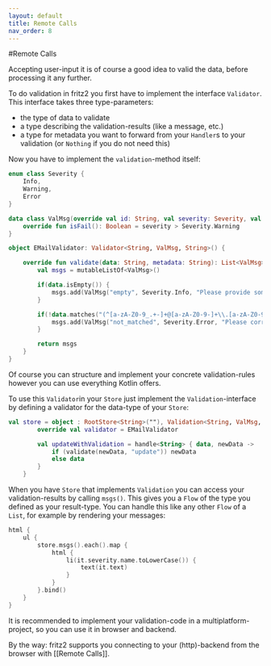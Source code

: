 ```yaml
---
layout: default
title: Remote Calls
nav_order: 8
---
```

#Remote Calls

Accepting user-input it is of course a good idea to valid the data, before processing it any further.

To do validation in fritz2 you first have to implement the interface `Validator`. This interface takes three type-parameters:
* the type of data to validate
* a type describing the validation-results (like a message, etc.)
* a type for metadata you want to forward from your `Handler`s to your validation (or `Nothing` if you do not need this)

Now you have to implement the `validation`-method itself:

```kotlin
enum class Severity {
    Info,
    Warning,
    Error
}

data class ValMsg(override val id: String, val severity: Severity, val text: String): Failable {
    override fun isFail(): Boolean = severity > Severity.Warning
}

object EMailValidator: Validator<String, ValMsg, String>() {

    override fun validate(data: String, metadata: String): List<ValMsg> {
        val msgs = mutableListOf<ValMsg>()

        if(data.isEmpty()) {
            msgs.add(ValMsg("empty", Severity.Info, "Please provide some input"))
        }

        if(!data.matches("(^[a-zA-Z0-9_.+-]+@[a-zA-Z0-9-]+\\.[a-zA-Z0-9-.]+$)")) {
            msgs.add(ValMsg("not_matched", Severity.Error, "Please correct the email address!"))
        }

        return msgs
    }
}
```
Of course you can structure and implement your concrete validation-rules however you can use everything Kotlin offers.

To use this `Validator`in your `Store` just implement the `Validation`-interface by defining a validator for the data-type of your `Store`:

```kotlin
val store = object : RootStore<String>(""), Validation<String, ValMsg, String> {
        override val validator = EMailValidator

        val updateWithValidation = handle<String> { data, newData ->
            if (validate(newData, "update")) newData
            else data
        }
    }
```

When you have `Store` that implements `Validation` you can access your validation-results by calling `msgs()`. This gives you a `Flow` of the type you defined as your result-type. You can handle this like any other `Flow` of a `List`, for example by rendering your messages:

```kotlin
html {
    ul {
        store.msgs().each().map {
            html {
                li(it.severity.name.toLowerCase()) {
                    text(it.text)
                }
            }
        }.bind()
    }
}
```


It is recommended to implement your validation-code in a multiplatform-project, so you can use it in browser and backend.

By the way: fritz2 supports you connecting to your (http)-backend from the browser with [[Remote Calls]].